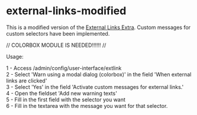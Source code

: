 # external-links-modified
This is a modified version of the <a href="https://www.drupal.org/project/extlink_extra" target="_blank">External Links Extra</a>. Custom messages for custom selectors have been implemented.

  //  COLORBOX MODULE IS NEEDED!!!!!!  //
  
Usage:

1 - Access /admin/config/user-interface/extlink <br>
2 - Select 'Warn using a modal dialog (colorbox)' in the field 'When external links are clicked' <br>
3 - Select 'Yes' in the field 'Activate custom messages for external links.' <br>
4 - Open the fieldset 'Add new warning texts' <br>
5 - Fill in the first field with the selector you want <br>
6 - Fill in the textarea with the message you want for that selector. <br>

